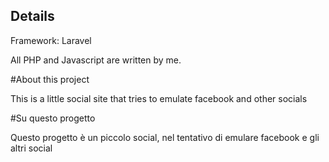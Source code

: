 ## Details

Framework: Laravel

All PHP and Javascript are written by me.

#About this project

This is a little social site that tries to emulate facebook and other socials

#Su questo progetto

Questo progetto è un piccolo social, nel tentativo di emulare facebook e gli altri social
